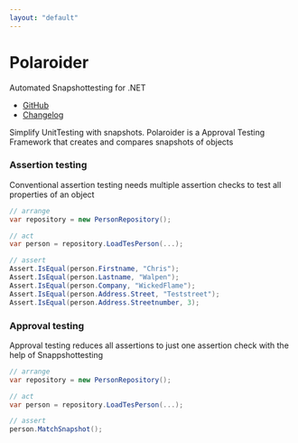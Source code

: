 ```yaml
---
layout: "default"
---
```

# Polaroider

Automated Snapshottesting for .NET

- [GitHub](https://github.com/WickedFlame/Polaroider)
- [Changelog](changelog)

Simplify UnitTesting with snapshots.
Polaroider is a Approval Testing Framework that creates and compares snapshots of objects

### Assertion testing
Conventional assertion testing needs multiple assertion checks to test all properties of an object
```csharp
// arrange
var repository = new PersonRepository();

// act
var person = repository.LoadTesPerson(...);

// assert
Assert.IsEqual(person.Firstname, "Chris");
Assert.IsEqual(person.Lastname, "Walpen");
Assert.IsEqual(person.Company, "WickedFlame");
Assert.IsEqual(person.Address.Street, "Teststreet");
Assert.IsEqual(person.Address.Streetnumber, 3);
```

### Approval testing
Approval testing reduces all assertions to just one assertion check with the help of Snappshottesting
```csharp
// arrange
var repository = new PersonRepository();

// act
var person = repository.LoadTesPerson(...);

// assert
person.MatchSnapshot();
```